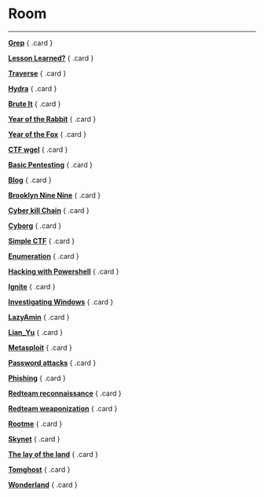 # __Room__

--- 

<div class="grid" markdown>

[__Grep__](/tryhackme/room/greprtp/)
{ .card }

[__Lesson Learned?__](/tryhackme/room/lessonlearned/)
{ .card }

[__Traverse__](/tryhackme/room/traverse/)
{ .card }

[__Hydra__](/tryhackme/room/hydra/)
{ .card }

[__Brute It__](/tryhackme/room/bruteit/)
{ .card }

[__Year of the Rabbit__](/tryhackme/room/yearoftherabbit/)
{ .card }

[__Year of the Fox__](/tryhackme/room/yotf/)
{ .card }

[__CTF wgel__](wgelctf)
{ .card }

[__Basic Pentesting__](basic-pentesting)
{ .card }

[__Blog__](blog)
{ .card }

[__Brooklyn Nine Nine__](brooklynninenine)
{ .card }

[__Cyber kill Chain__](cyberkillchainzmt)
{ .card }

[__Cyborg__](cyborgt8)
{ .card }

[__Simple CTF__](eastctf)
{ .card }

[__Enumeration__](enumeration)
{ .card }

[__Hacking with Powershell__](hacking-with-powershell)
{ .card }

[__Ignite__](ignite)
{ .card }

[__Investigating Windows__](investigatingwindows)
{ .card }

[__LazyAmin__](lazyadmin)
{ .card }

[__Lian_Yu__](lianyu)
{ .card }

[__Metasploit__](metasploit)
{ .card }

[__Password attacks__](password-attacks)
{ .card }

[__Phishing__](phishing)
{ .card }

[__Redteam reconnaissance__](red-team-reconnaissance)
{ .card }

[__Redteam weaponization__](red-team-weaponization)
{ .card }

[__Rootme__](Rootme)
{ .card }

[__Skynet__](skynet)
{ .card }

[__The lay of the land__](the-lay-of-the-land)
{ .card }

[__Tomghost__](tomghost)
{ .card }

[__Wonderland__](wonderland)
{ .card }

</div>